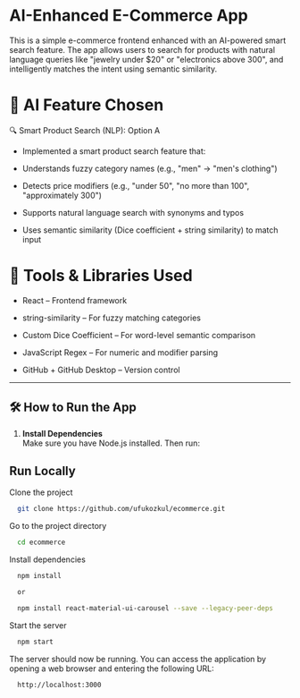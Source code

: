 # AI-Enhanced E-Commerce App

This is a simple e-commerce frontend enhanced with an AI-powered smart search feature. The app allows users to search for products with natural language queries like "jewelry under $20" or "electronics above 300", and intelligently matches the intent using semantic similarity.


# 🤖 AI Feature Chosen
🔍 Smart Product Search (NLP): Option A

- Implemented a smart product search feature that:

- Understands fuzzy category names (e.g., "men" → "men's clothing")

- Detects price modifiers (e.g., "under 50", "no more than 100", "approximately 300")

- Supports natural language search with synonyms and typos

- Uses semantic similarity (Dice coefficient + string similarity) to match input

# 🧰 Tools & Libraries Used

- React – Frontend framework

- string-similarity – For fuzzy matching categories

- Custom Dice Coefficient – For word-level semantic comparison

- JavaScript Regex – For numeric and modifier parsing

- GitHub + GitHub Desktop – Version control

---

## 🛠 How to Run the App

1. **Install Dependencies**  
   Make sure you have Node.js installed. Then run:
## Run Locally
Clone the project

```bash
  git clone https://github.com/ufukozkul/ecommerce.git
```

Go to the project directory

```bash
  cd ecommerce
```

Install dependencies

```bash
  npm install

  or 

  npm install react-material-ui-carousel --save --legacy-peer-deps
```

Start the server

```bash
  npm start
```

The server should now be running. You can access the application by opening a web browser and entering the following URL:

```bash
  http://localhost:3000
```
